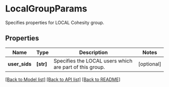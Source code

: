 # LocalGroupParams

Specifies properties for LOCAL Cohesity group.

## Properties
Name | Type | Description | Notes
------------ | ------------- | ------------- | -------------
**user_sids** | **[str]** | Specifies the LOCAL users which are part of this group. | [optional] 

[[Back to Model list]](../README.md#documentation-for-models) [[Back to API list]](../README.md#documentation-for-api-endpoints) [[Back to README]](../README.md)


